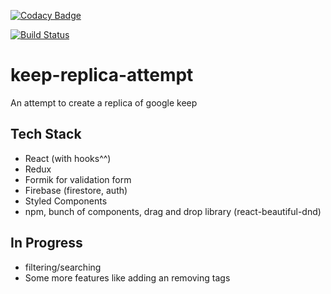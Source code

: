 [![Codacy Badge](https://api.codacy.com/project/badge/Grade/14d9d239c80243f18051bab239fd3cb6)](https://www.codacy.com/manual/naivedeveloper95/keep-replica-attempt?utm_source=github.com&amp;utm_medium=referral&amp;utm_content=naivedeveloper95/keep-replica-attempt&amp;utm_campaign=Badge_Grade)

[![Build Status](https://travis-ci.org/naivedeveloper95/keep-replica-attempt.png?branch=master)](https://travis-ci.org/naivedeveloper95/keep-replica-attempt)

# keep-replica-attempt
An attempt to create a replica of google keep


## Tech Stack

- React (with hooks^^)
- Redux
- Formik for validation form
- Firebase (firestore, auth)
- Styled Components
- npm, bunch of components, drag and drop library (react-beautiful-dnd)

## In Progress

- filtering/searching
- Some more features like adding an removing tags
